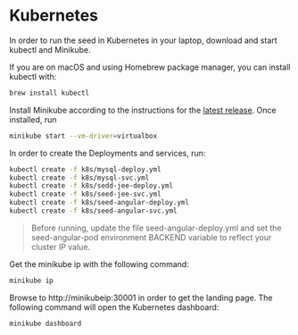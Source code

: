 # Kubernetes

In order to run the seed in Kubernetes in your laptop, download and start kubectl and Minikube.

If you are on macOS and using Homebrew package manager, you can install kubectl with:

```bash
brew install kubectl
```

Install Minikube according to the instructions for the [latest release](https://github.com/kubernetes/minikube/releases). Once installed, run

```bash
minikube start --vm-driver=virtualbox
```

In order to create the Deployments and services, run:

```bash
kubectl create -f k8s/mysql-deploy.yml
kubectl create -f k8s/mysql-svc.yml
kubectl create -f k8s/sedd-jee-deploy.yml
kubectl create -f k8s/seed-jee-svc.yml
kubectl create -f k8s/seed-angular-deploy.yml
kubectl create -f k8s/seed-angular-svc.yml
```

> Before running, update the file seed-angular-deploy.yml and set the seed-angular-pod environment BACKEND variable to reflect your cluster IP value.

Get the minikube ip with the following command:

```bash
minikube ip
```

Browse to http://minikubeip:30001 in order to get the landing page. The following command will open the Kubernetes dashboard:

```bash
minikube dashboard
```